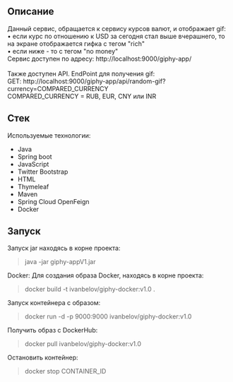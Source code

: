 
## Описание

Данный сервис, обращается к сервису курсов валют, и отображает gif:<br>
             • если курс по отношению к USD за сегодня стал выше вчерашнего, то на экране отображается гифка с тегом "rich"<br>
               • если ниже - то с тегом "no money"<br>
Сервис доступен по адресу: http://localhost:9000/giphy-app/<br>
<br>
Также доступен API. EndPoint для получения gif: <br>
GET: http://localhost:9000/giphy-app/api/random-gif?currency=COMPARED_CURRENCY<br>
COMPARED_CURRENCY = RUB, EUR, CNY или INR

## Стек

Используемые технологии:

- Java
- Spring boot
- JavaScript
- Twitter Bootstrap
- HTML
- Thymeleaf
- Maven
- Spring Cloud OpenFeign
- Docker

## Запуск

 
Запуск jar находясь в корне проекта:

> java -jar giphy-appV1.jar

Docker:
Для создания образа Docker, находясь в корне проекта:  
> docker build -t ivanbelov/giphy-docker:v1.0 . 
> 
Запуск контейнера с образом:   
> docker run -d -p 9000:9000 ivanbelov/giphy-docker:v1.0 
> 
Получить образ с DockerHub:  
>docker pull ivanbelov/giphy-docker:v1.0 

Остановить контейнер:
> docker stop CONTAINER_ID

